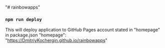 "# rainbowapps"


### `npm run deploy`

This will deploy application to GitHub Pages account stated in "homepage" in package.json
"homepage": "https://DmitriyKochergin.github.io/rainbowapps"
